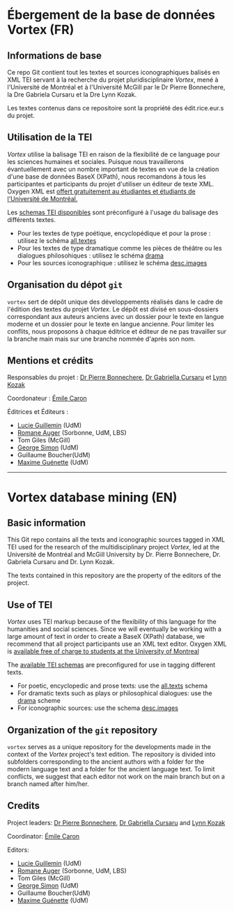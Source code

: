 # Ébergement de la base de données Vortex (FR)

## Informations de base

Ce repo Git contient tout les textes et sources iconographiques balisés en XML TEI servant à la recherche du projet pluridisciplinaire *Vortex*, mené à l'Université de Montréal et à l'Université McGill par le Dr Pierre Bonnechere, la Dre Gabriela Cursaru et la Dre Lynn Kozak.

Les textes contenus dans ce repositoire sont la propriété des édit.rice.eur.s du projet.

## Utilisation de la TEI

*Vortex* utilise la balisage TEI en raison de la flexibilité de ce language pour les sciences humaines et sociales. Puisque nous travaillerons évantuellement avec un nombre important de textes en vue de la création d'une base de données BaseX (XPath), nous recomandons à tous les participantes et participants du projet d'utiliser un éditeur de texte XML. Oxygen XML est [offert gratuitement au étudiantes et étudiants de l'Université de Montréal.](https://github.com/emileca/vortex/blob/main/T%C3%A9l%C3%A9charger%20Oxygen%20XML%20Editor.md)

Les [schemas TEI disponibles](https://github.com/emileca/vortex/tree/main/Schemas_TEI) sont préconfiguré à l'usage du balisage des différents textes.

- Pour les textes de type poétique, encyclopédique et pour la prose : utilisez le schéma [all.textes](https://github.com/emileca/vortex/blob/main/Schemas_TEI/all.textes)
- Pour les textes de type dramatique comme les pièces de théâtre ou les dialogues philosohiques : utilisez le schéma [drama](https://github.com/emileca/vortex/blob/main/Schemas_TEI/drama)
- Pour les sources iconographique : utilisez le schéma [desc.images](https://github.com/emileca/vortex/blob/main/Schemas_TEI/desc.images) 

## Organisation du dépot `git`

`vortex` sert de dépôt unique des développements réalisés dans le cadre de l'édition des textes du projet *Vortex*. Le dépôt est divisé en sous-dossiers correspondant aux auteurs anciens avec un dossier pour le texte en langue moderne et un dossier pour le texte en langue ancienne. Pour limiter les conflits, nous proposons à chaque éditrice et éditeur de ne pas travailler sur la branche main mais sur une branche nommée d'après son nom.

## Mentions et crédits

Responsables du projet : [Dr Pierre Bonnechere](https://uppsalauniversitet.academia.edu/pierreBonnechere), [Dr Gabriella Cursaru](https://umontreal.academia.edu/GabrielaCursaru) et [Lynn Kozak](https://mcgill.academia.edu/LynnKozak)

Coordonateur : [Émile Caron](https://universityofmontreal.academia.edu/%C3%89mileCaron)

Éditrices et Éditeurs : 
- [Lucie Guillemin](https://umontreal.academia.edu/LucieGuillemin) (UdM)
- [Romane Auger](https://paris-sorbonne.academia.edu/RomaneAuger) (Sorbonne, UdM, LBS)
- Tom Giles (McGill)
- [George Simon](https://independent.academia.edu/SimonsG) (UdM)
- Guillaume Boucher(UdM)
- [Maxime Guénette](https://umontreal.academia.edu/MaximeGu%C3%A9nette) (UdM)

***

# Vortex database mining (EN)

## Basic information

This Git repo contains all the texts and iconographic sources tagged in XML TEI used for the research of the multidisciplinary project *Vortex*, led at the Université de Montréal and McGill University by Dr. Pierre Bonnechere, Dr. Gabriela Cursaru and Dr. Lynn Kozak.

The texts contained in this repository are the property of the editors of the project.

## Use of TEI

*Vortex* uses TEI markup because of the flexibility of this language for the humanities and social sciences. Since we will eventually be working with a large amount of text in order to create a BaseX (XPath) database, we recommend that all project participants use an XML text editor. Oxygen XML is [available free of charge to students at the University of Montreal](https://github.com/emileca/vortex/blob/main/T%C3%A9l%C3%A9charger%20Oxygen%20XML%20Editor.md)

The [available TEI schemas](https://github.com/emileca/vortex/tree/main/Schemas_TEI) are preconfigured for use in tagging different texts.

- For poetic, encyclopedic and prose texts: use the [all.texts](https://github.com/emileca/vortex/blob/main/Schemas_TEI/all.textes) schema
- For dramatic texts such as plays or philosophical dialogues: use the [drama](https://github.com/emileca/vortex/blob/main/Schemas_TEI/drama) scheme
- For iconographic sources: use the schema [desc.images](https://github.com/emileca/vortex/blob/main/Schemas_TEI/desc.images) 

## Organization of the `git` repository

`vortex` serves as a unique repository for the developments made in the context of the *Vortex* project's text edition. The repository is divided into subfolders corresponding to the ancient authors with a folder for the modern language text and a folder for the ancient language text. To limit conflicts, we suggest that each editor not work on the main branch but on a branch named after him/her.

## Credits

Project leaders: [Dr Pierre Bonnechere](https://uppsalauniversitet.academia.edu/pierreBonnechere), [Dr Gabriella Cursaru](https://umontreal.academia.edu/GabrielaCursaru) and [Lynn Kozak](https://mcgill.academia.edu/LynnKozak)

Coordinator: [Émile Caron](https://universityofmontreal.academia.edu/%C3%89mileCaron)

Editors: 
- [Lucie Guillemin](https://umontreal.academia.edu/LucieGuillemin) (UdM)
- [Romane Auger](https://paris-sorbonne.academia.edu/RomaneAuger) (Sorbonne, UdM, LBS)
- Tom Giles (McGill)
- [George Simon](https://independent.academia.edu/SimonsG) (UdM)
- Guillaume Boucher(UdM)
- [Maxime Guénette](https://umontreal.academia.edu/MaximeGu%C3%A9nette) (UdM)
